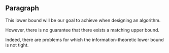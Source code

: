 ## Paragraph

This lower bound will be our goal to achieve when designing an algorithm.

However, there is no guarantee that there exists a matching upper bound.

Indeed, there are problems for which the information-theoretic lower bound is not tight.
